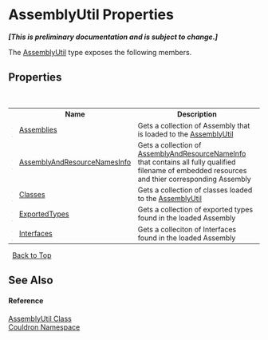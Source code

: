 # AssemblyUtil Properties
 _**\[This is preliminary documentation and is subject to change.\]**_

The <a href="T_Couldron_AssemblyUtil">AssemblyUtil</a> type exposes the following members.


## Properties
&nbsp;<table><tr><th></th><th>Name</th><th>Description</th></tr><tr><td>![Public property](media/pubproperty.gif "Public property")![Static member](media/static.gif "Static member")</td><td><a href="P_Couldron_AssemblyUtil_Assemblies">Assemblies</a></td><td>
Gets a collection of Assembly that is loaded to the <a href="T_Couldron_AssemblyUtil">AssemblyUtil</a></td></tr><tr><td>![Public property](media/pubproperty.gif "Public property")![Static member](media/static.gif "Static member")</td><td><a href="P_Couldron_AssemblyUtil_AssemblyAndResourceNamesInfo">AssemblyAndResourceNamesInfo</a></td><td>
Gets a collection of <a href="T_Couldron_AssemblyAndResourceNameInfo">AssemblyAndResourceNameInfo</a> that contains all fully qualified filename of embedded resources and thier corresponding Assembly</td></tr><tr><td>![Public property](media/pubproperty.gif "Public property")![Static member](media/static.gif "Static member")</td><td><a href="P_Couldron_AssemblyUtil_Classes">Classes</a></td><td>
Gets a collection of classes loaded to the <a href="T_Couldron_AssemblyUtil">AssemblyUtil</a></td></tr><tr><td>![Public property](media/pubproperty.gif "Public property")![Static member](media/static.gif "Static member")</td><td><a href="P_Couldron_AssemblyUtil_ExportedTypes">ExportedTypes</a></td><td>
Gets a collection of exported types found in the loaded Assembly</td></tr><tr><td>![Public property](media/pubproperty.gif "Public property")![Static member](media/static.gif "Static member")</td><td><a href="P_Couldron_AssemblyUtil_Interfaces">Interfaces</a></td><td>
Gets a colleciton of Interfaces found in the loaded Assembly</td></tr></table>&nbsp;
<a href="#assemblyutil-properties">Back to Top</a>

## See Also


#### Reference
<a href="T_Couldron_AssemblyUtil">AssemblyUtil Class</a><br /><a href="N_Couldron">Couldron Namespace</a><br />